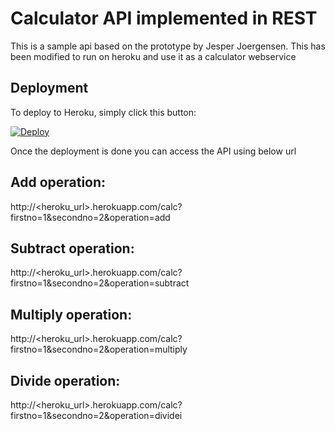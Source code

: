 Calculator API implemented in REST
==============

This is a sample api based on the prototype by Jesper Joergensen. This has been modified to run on heroku and use it as a calculator webservice

Deployment
----------

To deploy to Heroku, simply click this button: 

[![Deploy](https://www.herokucdn.com/deploy/button.png)](https://heroku.com/deploy?template=https://github.com/VinayBhalerao/calc-rest)

Once the deployment is done you can access the API using below url

Add operation:
-------------
http://<heroku_url>.herokuapp.com/calc?firstno=1&secondno=2&operation=add

Subtract operation:
------------
http://<heroku_url>.herokuapp.com/calc?firstno=1&secondno=2&operation=subtract

Multiply operation:
-----------
http://<heroku_url>.herokuapp.com/calc?firstno=1&secondno=2&operation=multiply

Divide operation:
----------
http://<heroku_url>.herokuapp.com/calc?firstno=1&secondno=2&operation=dividei
